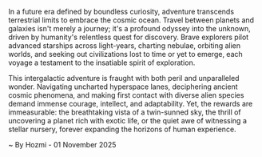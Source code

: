 
In a future era defined by boundless curiosity, adventure transcends terrestrial limits to embrace the cosmic ocean. Travel between planets and galaxies isn't merely a journey; it's a profound odyssey into the unknown, driven by humanity's relentless quest for discovery. Brave explorers pilot advanced starships across light-years, charting nebulae, orbiting alien worlds, and seeking out civilizations lost to time or yet to emerge, each voyage a testament to the insatiable spirit of exploration.

This intergalactic adventure is fraught with both peril and unparalleled wonder. Navigating uncharted hyperspace lanes, deciphering ancient cosmic phenomena, and making first contact with diverse alien species demand immense courage, intellect, and adaptability. Yet, the rewards are immeasurable: the breathtaking vista of a twin-sunned sky, the thrill of uncovering a planet rich with exotic life, or the quiet awe of witnessing a stellar nursery, forever expanding the horizons of human experience.

~ By Hozmi - 01 November 2025
